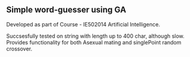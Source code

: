 ## Simple word-guesser using GA
Developed as part of Course - IE502014 Artificial Intelligence. 

Succsesfully tested on string with length up to 400 char, although slow. 
Provides functionality for both Asexual mating and singlePoint random crossover. 
